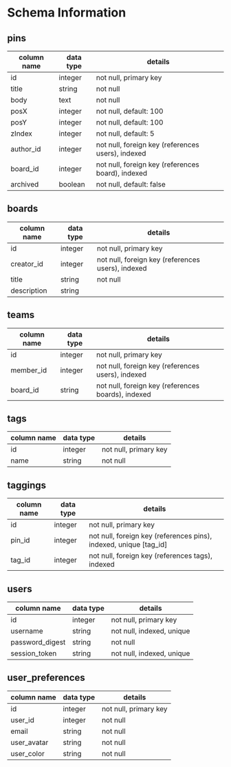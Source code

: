 # Schema Information

## pins
column name | data type | details
------------|-----------|-----------------------
id          | integer   | not null, primary key
title       | string    | not null
body        | text      | not null
posX        | integer   | not null, default: 100
posY        | integer   | not null, default: 100
zIndex      | integer   | not null, default: 5
author_id   | integer   | not null, foreign key (references users), indexed
board_id    | integer   | not null, foreign key (references board), indexed
archived    | boolean   | not null, default: false

## boards
column name | data type | details
------------|-----------|-----------------------
id          | integer   | not null, primary key
creator_id  | integer   | not null, foreign key (references users), indexed
title       | string    | not null
description | string    |

## teams
column name | data type | details
------------|-----------|-----------------------
id          | integer   | not null, primary key
member_id   | integer   | not null, foreign key (references users), indexed
board_id    | string    | not null, foreign key (references boards), indexed

## tags
column name | data type | details
------------|-----------|-----------------------
id          | integer   | not null, primary key
name        | string    | not null

## taggings
column name | data type | details
------------|-----------|-----------------------
id          | integer   | not null, primary key
pin_id      | integer   | not null, foreign key (references pins), indexed, unique [tag_id]
tag_id      | integer   | not null, foreign key (references tags), indexed

## users
column name     | data type | details
----------------|-----------|-----------------------
id              | integer   | not null, primary key
username        | string    | not null, indexed, unique
password_digest | string    | not null
session_token   | string    | not null, indexed, unique

## user_preferences
column name     | data type | details
----------------|-----------|-----------------------
id              | integer   | not null, primary key
user_id         | integer   | not null
email           | string    | not null
user_avatar     | string    | not null
user_color      | string    | not null
